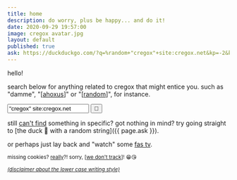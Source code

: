```yaml
---
title: home
description: do worry, plus be happy... and do it!
date: 2020-09-29 19:57:00
image: cregox avatar.jpg
layout: default
published: true
ask: https://duckduckgo.com/?q=%random+"cregox"+site:cregox.net&kp=-2&k1=-1&kj=g2&kam=osm
---
```


hello!

search below for anything related to cregox that might entice you. such as "damme", "[[ahoxus](/ahoxus)]" or "[[random](/random)]", for instance.

<form name="searchForm" class="search" method="get" action="https://duckduckgo.com" onsubmit="return duckFix();">
<input type="hidden" name="kam" value="osm">
<input type="hidden" name="kp" value="-2">
<input type="hidden" name="k1" value="-1">
<input type="hidden" name="kj" value="g2">
<input type="text" name="q" placeholder="duck search" value='"cregox" site:cregox.net'>
<input type="hidden" name="hq" value="">
<input type="submit" value="🔎">
</form>

still [can't find](/duck) something in specific? got nothing in mind? try going straight to [the duck 🦆 with a random string]({{ page.ask }}).

or perhaps just lay back and "watch" some [fas tv](/tv).

<small> missing cookies? [really](/reality)?! sorry, [[we don't track](/tracking)]! 😁😘 </small>

<small> _[(disclaimer about the lower case writing style)](/locaws)_ </small>

<script> (function() {
    window.onhashchange = updateAll;
    window.onpopstate = updateAll;
    var term = sample([
        'random', 'basiux', 'fuck', 'reason of life', 'trs', 'rfc',
        'imrs', 'password', 'faq', 'brain', 'philosophy', 'help',
        'data', 'backup', 'science', 'skeptic', 'spam', 'magic',
        'ahoxus', 'religion', 'nynphormartisct', 'crazy', 'art',
        'wanderful', 'video', 'film', 'rating', 'scale'
    ]);
    var linksUpdated = [];
    var urlParams = new URLSearchParams(window.location.search);
// no idea why this doesn't work! but it's worth it to leave it here for reference, i suppose
//    var urlParams = window.location.searchParams;

    function updateAll () {
        updateLinks();
        vq.value = urlParams.get("q");
    }

    // use a hidden form to send the query
    document.searchForm.q.setAttribute("name", "vq");
    document.searchForm.hq.setAttribute("name", "q");
    var q = document.searchForm.q;
    var vq = document.searchForm.vq;

    // because html onsubmit didn't work
    document.searchForm.onsubmit = function duckFix () {
        q.value = vq.value;
        if (q.value.length == 0) {
            q.value = term;
        }
        var ask = new URL('{{ page.ask }}');
        q.value += ask.searchParams.get("q").replace("%random", "");
    }

    updateAll();
    function updateLinks () {
        var hashTerm = getHashQueryStringValue('q');
        if (hashTerm) term = hashTerm;
        linksUpdated.forEach(function(original){
            original.item.href = original.href.replace('%random', term);
        })
        document.querySelectorAll('a[href*="%random"]').forEach(function(item){
            linksUpdated.push({item: item, href: item.href, term: term});
            item.href = item.href.replace('%random', term);
        })
    }
    function sample (items) {
        return items[Math.floor(Math.random() * items.length)];
    }
    function getHashQueryStringValue (key) {  
      return decodeURIComponent(window.location.hash.replace(new RegExp("^(?:.*[&\\#]" + encodeURIComponent(key).replace(/[\.\+\*]/g, "\\$&") + "(?:\\=([^&]*))?)?.*$", "i"), "$1"));  
    }
})(); </script>
